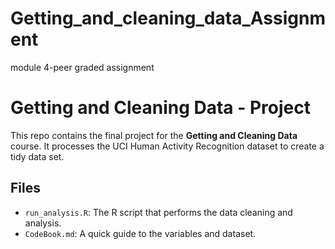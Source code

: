 # Getting_and_cleaning_data_Assignment
module 4-peer graded assignment
# Getting and Cleaning Data - Project

This repo contains the final project for the **Getting and Cleaning Data** course. It processes the UCI Human Activity Recognition dataset to create a tidy data set.

## Files

- `run_analysis.R`: The R script that performs the data cleaning and analysis.
- `CodeBook.md`: A quick guide to the variables and dataset.




